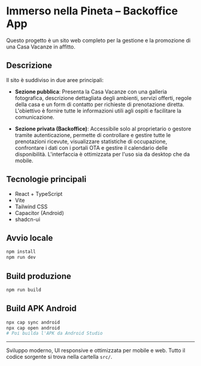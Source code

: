 # Immerso nella Pineta – Backoffice App

Questo progetto è un sito web completo per la gestione e la promozione di una Casa Vacanze in affitto.

## Descrizione

Il sito è suddiviso in due aree principali:

- **Sezione pubblica**: Presenta la Casa Vacanze con una galleria fotografica, descrizione dettagliata degli ambienti, servizi offerti, regole della casa e un form di contatto per richieste di prenotazione diretta. L'obiettivo è fornire tutte le informazioni utili agli ospiti e facilitare la comunicazione.

- **Sezione privata (Backoffice)**: Accessibile solo al proprietario o gestore tramite autenticazione, permette di controllare e gestire tutte le prenotazioni ricevute, visualizzare statistiche di occupazione, confrontare i dati con i portali OTA e gestire il calendario delle disponibilità. L'interfaccia è ottimizzata per l'uso sia da desktop che da mobile.

## Tecnologie principali

- React + TypeScript
- Vite
- Tailwind CSS
- Capacitor (Android)
- shadcn-ui

## Avvio locale

```sh
npm install
npm run dev
```

## Build produzione

```sh
npm run build
```

## Build APK Android

```sh
npx cap sync android
npx cap open android
# Poi builda l'APK da Android Studio
```

---

Sviluppo moderno, UI responsive e ottimizzata per mobile e web. Tutto il codice sorgente si trova nella cartella `src/`.
